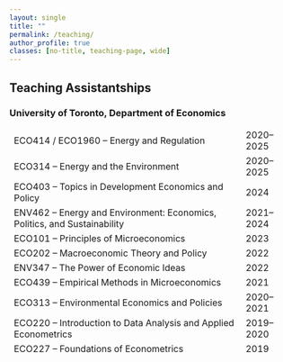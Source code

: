 ```yaml
---
layout: single
title: ""
permalink: /teaching/
author_profile: true
classes: [no-title, teaching-page, wide]
---
```


## Teaching Assistantships

### University of Toronto, Department of Economics

<style>
/* Teaching page: kill ALL table borders/striping/shadows, even via pseudo-elements */
.teaching-page .page__content table.course-table,
.teaching-page .page__content table.course-table thead,
.teaching-page .page__content table.course-table tbody,
.teaching-page .page__content table.course-table tfoot,
.teaching-page .page__content table.course-table tr,
.teaching-page .page__content table.course-table th,
.teaching-page .page__content table.course-table td,
.teaching-page .page__content table.course-table *::before,
.teaching-page .page__content table.course-table *::after {
  border: 0 !important;
  border-width: 0 !important;
  border-style: none !important;
  border-color: transparent !important;
  outline: 0 !important;
  box-shadow: none !important;
  background: transparent !important;
  background-image: none !important;
  content: none !important; /* disables pseudo-element rule lines */
}

/* Remove any row striping */
.teaching-page .page__content table.course-table tr:nth-child(odd),
.teaching-page .page__content table.course-table tr:nth-child(even) {
  background: transparent !important;
}

/* Table layout only (no borders) */
.teaching-page .page__content table.course-table {
  width: 100% !important;
  table-layout: fixed !important;    /* long titles wrap */
  border-collapse: separate !important;
  border-spacing: 0 !important;
}

/* Cell padding + right-aligned year */
.teaching-page .page__content table.course-table td {
  padding: 0.20rem 0 !important;
  vertical-align: baseline !important;
}
.teaching-page .page__content table.course-table td.title {
  font-weight: 400 !important;        /* no bold */
  overflow-wrap: anywhere !important;
  padding-right: 1rem !important;
}
.teaching-page .page__content table.course-table td.year {
  width: 1% !important;
  white-space: nowrap !important;
  text-align: right !important;
}
</style>

<table class="course-table" style="border:0 !important; border-collapse:separate !important; border-spacing:0 !important; outline:0 !important; box-shadow:none !important; background:transparent !important;">
  <tbody>
    <tr style="border:0;background:transparent;box-shadow:none;">
      <td class="title">ECO414 / ECO1960 – Energy and Regulation</td><td class="year">2020–2025</td>
    </tr>
    <tr style="border:0;background:transparent;box-shadow:none;">
      <td class="title">ECO314 – Energy and the Environment</td><td class="year">2020–2025</td>
    </tr>
    <tr style="border:0;background:transparent;box-shadow:none;">
      <td class="title">ECO403 – Topics in Development Economics and Policy</td><td class="year">2024</td>
    </tr>
    <tr style="border:0;background:transparent;box-shadow:none;">
      <td class="title">ENV462 – Energy and Environment: Economics, Politics, and Sustainability</td><td class="year">2021–2024</td>
    </tr>
    <tr style="border:0;background:transparent;box-shadow:none;">
      <td class="title">ECO101 – Principles of Microeconomics</td><td class="year">2023</td>
    </tr>
    <tr style="border:0;background:transparent;box-shadow:none;">
      <td class="title">ECO202 – Macroeconomic Theory and Policy</td><td class="year">2022</td>
    </tr>
    <tr style="border:0;background:transparent;box-shadow:none;">
      <td class="title">ENV347 – The Power of Economic Ideas</td><td class="year">2022</td>
    </tr>
    <tr style="border:0;background:transparent;box-shadow:none;">
      <td class="title">ECO439 – Empirical Methods in Microeconomics</td><td class="year">2021</td>
    </tr>
    <tr style="border:0;background:transparent;box-shadow:none;">
      <td class="title">ECO313 – Environmental Economics and Policies</td><td class="year">2020–2021</td>
    </tr>
    <tr style="border:0;background:transparent;box-shadow:none;">
      <td class="title">ECO220 – Introduction to Data Analysis and Applied Econometrics</td><td class="year">2019–2020</td>
    </tr>
    <tr style="border:0;background:transparent;box-shadow:none;">
      <td class="title">ECO227 – Foundations of Econometrics</td><td class="year">2019</td>
    </tr>
  </tbody>
</table>
